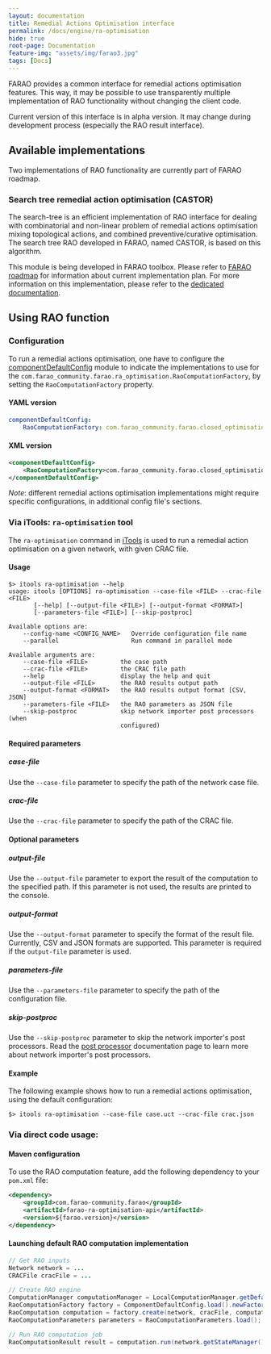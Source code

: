```yaml
---
layout: documentation
title: Remedial Actions Optimisation interface
permalink: /docs/engine/ra-optimisation
hide: true
root-page: Documentation
feature-img: "assets/img/farao3.jpg"
tags: [Docs]
---
```


FARAO provides a common interface for remedial actions optimisation features. This way, it may be possible to
use transparently multiple implementation of RAO functionality without changing the client code.

Current version of this interface is in alpha version. It may change during development process (especially
the RAO result interface).

## Available implementations

Two implementations of RAO functionality are currently part of FARAO roadmap.

### Search tree remedial action optimisation (CASTOR)

The search-tree is an efficient implementation of RAO interface for dealing with combinatorial
and non-linear problem of remedial actions optimisation mixing topological actions, and combined
preventive/curative optimisation. The search tree RAO developed in FARAO, named CASTOR, is based on this algorithm.

This module is being developed in FARAO toolbox. Please refer to [FARAO roadmap](/roadmap) for
information about current implementation plan. For more information on this implementation, please refer to the [dedicated documentation](/docs/engine/ra-optimisation/search-tree-rao).

## Using RAO function

### Configuration

To run a remedial actions optimisation, one have to configure the
[componentDefaultConfig](https://powsybl.github.io/docs/configuration/modules/componentDefaultConfig.html)
module to indicate the implementations to use for the `com.farao_community.farao.ra_optimisation.RaoComputationFactory`,
by setting the `RaoComputationFactory` property.

#### YAML version

```yaml
componentDefaultConfig:
    RaoComputationFactory: com.farao_community.farao.closed_optimisation_rao.ClosedOptimisationRaoFactory
```

#### XML version

```xml
<componentDefaultConfig>
    <RaoComputationFactory>com.farao_community.farao.closed_optimisation_rao.ClosedOptimisationRaoFactory</RaoComputationFactory>
</componentDefaultConfig>
```
*Note*: different remedial actions optimisation implementations might require specific configurations, in additional
config file's sections.

### Via iTools: `ra-optimisation` tool

The `ra-optimisation` command in [iTools](https://powsybl.github.io/docs/tools/) is used to run a remedial action optimisation on a given network, with given
CRAC file.

#### Usage

```shell
$> itools ra-optimisation --help
usage: itools [OPTIONS] ra-optimisation --case-file <FILE> --crac-file <FILE>
       [--help] [--output-file <FILE>] [--output-format <FORMAT>]
       [--parameters-file <FILE>] [--skip-postproc]

Available options are:
    --config-name <CONFIG_NAME>   Override configuration file name
    --parallel                    Run command in parallel mode

Available arguments are:
    --case-file <FILE>         the case path
    --crac-file <FILE>         the CRAC file path
    --help                     display the help and quit
    --output-file <FILE>       the RAO results output path
    --output-format <FORMAT>   the RAO results output format [CSV, JSON]
    --parameters-file <FILE>   the RAO parameters as JSON file
    --skip-postproc            skip network importer post processors (when
                               configured)
```

#### Required parameters

##### case-file
Use the `--case-file` parameter to specify the path of the network case file.

##### crac-file 
Use the `--crac-file` parameter to specify the path of the CRAC file.

#### Optional parameters

##### output-file
Use the `--output-file` parameter to export the result of the computation to the specified path. If
this parameter is not used, the results are printed to the console.

##### output-format
Use the `--output-format` parameter to specify the format of the result file. Currently, CSV and JSON
formats are supported. This parameter is required if the `output-file` parameter is used.

##### parameters-file
Use the `--parameters-file` parameter to specify the path of the configuration file.

##### skip-postproc
Use the `--skip-postproc` parameter to skip the network importer's post processors. Read the
[post processor](https://powsybl.github.io/docs/iidm/importer/post-processor/)
documentation page to learn more about network importer's post processors.

#### Example

The following example shows how to run a remedial actions optimisation, using the default configuration:
```shell
$> itools ra-optimisation --case-file case.uct --crac-file crac.json
```

### Via direct code usage:

#### Maven configuration

To use the RAO computation feature, add the following dependency to your `pom.xml` file:
```xml
<dependency>
    <groupId>com.farao-community.farao</groupId>
    <artifactId>farao-ra-optimisation-api</artifactId>
    <version>${farao.version}</version>
</dependency>
```

#### Launching default RAO computation implementation

```java
// Get RAO inputs
Network network = ...
CRACFile cracFile = ...

// Create RAO engine
ComputationManager computationManager = LocalComputationManager.getDefault();
RaoComputationFactory factory = ComponentDefaultConfig.load().newFactoryImpl(RaoComputationFactory.class);
RaoComputation computation = factory.create(network, cracFile, computationManager, 0);
RaoComputationParameters parameters = RaoComputationParameters.load();

// Run RAO computation job
RaoComputationResult result = computation.run(network.getStateManager().getWorkingStateId(), parameters).join();
```
